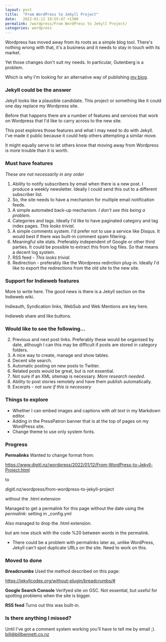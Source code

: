 ```yaml
---
layout: post
title:  "From WordPress to Jekyll Project"
date:   2022-01-12 19:55:47 +1300
permalink: /wordpress/From WordPress to Jekyll Project/
categories: wordpress
---
```


Wordpress has moved away from its roots as a simple blog tool. There's nothing wrong with that, it's a business and it needs to stay in touch with its market. 

Yet those changes don't suit my needs. In particular, Gutenberg is a problem. 

Which is why I'm looking for an alternative way of publishing [my blog](https://billbennett.co.nz). 


### Jekyll could be the answer
Jekyll looks like a plausible candidate. This project or something like it could one day replace my Wordpress site.

Before that happens there are a number of features and services that work on Wordpress that I'd like to carry across to the new site. 

This post explores those features and what I may need to do with Jekyll. I've made it public because it could help others attempting a similar move. 

It might equally serve to let others know that moving away from Wordpress is more trouble than it is worth. 


### Must have features
*These are not necessarily in any order*

1. Ability to notify subscribers by email when there is a new post. I produce a weekly newsletter. Ideally I could send this out to a different subscriber list. 
2. So, the site needs to have a mechanism for multiple email notification feeds. 
2. A simple automated back-up mechanism. *I don't see this being a problem*.
3. Categories and tags. Ideally I'd like to have paginated category and tag index pages. *This looks trivial*.
4. A simple comments system. I'd prefer not to use a service like Disqus. It would best if there was built-in comment spam filtering. 
5. Meaningful site stats. Preferably independent of Google or other third parties. It could be possible to extract this from log files. So that means a decent log system.
6. RSS feed - *This looks trivial*.
7. Redirection - preferably like the Wordpress redirction plug-in. Ideally I'd like to export the redirections from the old site to the new site. 


### Support for Indieweb features
More to write here. The good news is there is a Jekyll section on the Indieweb wiki. 

Indieauth, Syndication links, WebSub and Web Mentions are key here. 

Indieweb share and like buttons. 


### Would like to see the following...
2. Previous and next post links. Preferably these would be organised by date, although I can this may be difficult if posts are stored in category folders.
3. A nice way to create, manage and show tables.
4. Decent site search. 
5. Automatic posting on new posts to Twitter. 
6. Related posts would be great, but is not essential.
7. Not sure if an XML sitemap is necessary. *More research needed*.
8. Ability to post stories remotely and have them publish automatically. 
9. Excerpts - *not sure if this is necessary*


### Things to explore	
- Whether I can embed images and captions with *alt text* in my Markdown editor.
- Adding in the PressPatron banner that is at the top of pages on my WordPress site.
- Change theme to use only system fonts.


### Progress
**Permalinks**
Wanted to change format from:

https://www.digitl.nz/wordpress/2022/01/12/From-WordPress-to-Jekyll-Project.html

to

digitl.nz/wordpress/from-wordpress-to-jekyll-project

without the .html extension

Managed to get a permalink for this page without the date using the *permalink:* setting in _config.yml 

Also managed to drop the .html extension. 

but am now stuck with the code %20 between words in the permalink.

- There could be a problem with permalinks later as, unlike WordPress, Jekyll can't spot duplicate URLs on the site. Need to work on this. 

### Moved to done
**Breadcrumbs**
Used the method described on this page:

https://jekyllcodex.org/without-plugin/breadcrumbs/#

**Google Search Console**
Verifyed site on GSC. Not essential, but useful for spotting problems when the site is bigger. 

**RSS feed**
Turns out this was built-in. 

### Is there anything I missed?
Until I've got a comment system working you'll have to tell me by email ;). [bill@billbennett.co.nz](mailto:bill@billbennett.co.nz)





